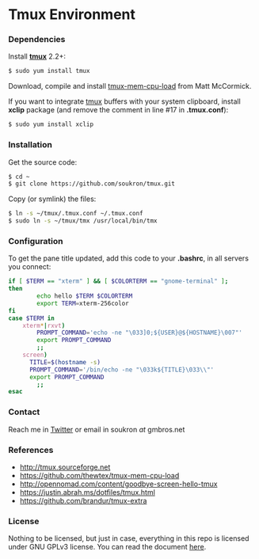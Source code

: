 # Tmux Environment

### Dependencies
Install **[tmux]** 2.2+:

```sh
$ sudo yum install tmux
```
Download, compile and install [tmux-mem-cpu-load] from Matt McCormick.

If you want to integrate [tmux] buffers with your system clipboard, install **xclip** package (and remove the comment in line #17 in __.tmux.conf__):
```sh
$ sudo yum install xclip
```

### Installation
Get the source code:

```sh
$ cd ~
$ git clone https://github.com/soukron/tmux.git
```
Copy (or symlink) the files:

```sh
$ ln -s ~/tmux/.tmux.conf ~/.tmux.conf
$ sudo ln -s ~/tmux/tmx /usr/local/bin/tmx
```

### Configuration
To get the pane title updated, add this code to your __.bashrc__, in all servers you connect:

```sh
if [ $TERM == "xterm" ] && [ $COLORTERM == "gnome-terminal" ]; 
then
        echo hello $TERM $COLORTERM
        export TERM=xterm-256color
fi
case $TERM in
    xterm*|rxvt)
        PROMPT_COMMAND='echo -ne "\033]0;${USER}@${HOSTNAME}\007"'
        export PROMPT_COMMAND
        ;;
    screen)
      TITLE=$(hostname -s)                                                      
      PROMPT_COMMAND='/bin/echo -ne "\033k${TITLE}\033\\"'                      
      export PROMPT_COMMAND
        ;;
esac
```

### Contact
Reach me in [Twitter] or email in soukron _at_ gmbros.net

### References
 - http://tmux.sourceforge.net
 - https://github.com/thewtex/tmux-mem-cpu-load
 - http://opennomad.com/content/goodbye-screen-hello-tmux
 - https://justin.abrah.ms/dotfiles/tmux.html
 - https://github.com/brandur/tmux-extra

### License
Nothing to be licensed, but just in case, everything in this repo is licensed under GNU GPLv3 
license. You can read the document [here].

[tmux]:http://tmux.sourceforge.net
[tmux-mem-cpu-load]:https://github.com/thewtex/tmux-mem-cpu-load
[Twitter]:http://twitter.com/soukron
[here]:http://gnu.org/licenses/gpl.html

